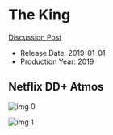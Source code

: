 # The King

[Discussion Post](https://www.avsforum.com/threads/bass-eq-for-filtered-movies.2995212/post-58767220)

* Release Date: 2019-01-01
* Production Year: 2019

## Netflix DD+ Atmos

![img 0](https://i.imgur.com/okMpDoO.jpg)

![img 1](https://i.imgur.com/acB5W6T.png)

